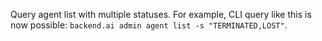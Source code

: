 Query agent list with multiple statuses. For example, CLI query like this is now possible: `backend.ai admin agent list -s "TERMINATED,LOST"`.
